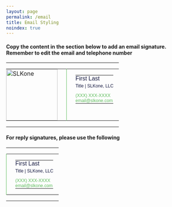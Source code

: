 ```yaml
---
layout: page
permalink: /email
title: Email Styling
noindex: true
---
```

   <h4>Copy the content in the section below to add an email signature. Remember to edit the email and telephone number</h4>



<table id="email" width="340" cellspacing="0" cellpadding="0" border="0">
   <tr style="border:0;padding:0;">
      <td style="border:0;padding:0;">
         <table cellspacing="0" cellpadding="0" border="0">
            <tr style="border:0;padding:0;">
               <td valign="top" width="140" style="padding:0 24px 0 0; vertical-align: middle; border:0;">
               	<a href="http://slk.one" target="_blank"><img alt="SLKone" width="140" style="width:140px; vertical-align: middle;" src="https://slkone.com/images/slkone-logo-small.jpg" /></a>
               </td>
               <td style="font-size:1em;padding:0 15px 0 24px;vertical-align: top; border:0; border-left: 1px solid #5DBC5B;" valign="top">
                  <table cellspacing="0" cellpadding="0" border="0" style="line-height: 1.1;">
                     <tr style="border:0;padding:0;">
                        <td style="border:0;padding:0;">
                           <div style="font: 1em arial, helvetica, sans-serif;color:#161A41;">First Last</div>
                        </td>
                     </tr>
                     <tr style="border:0;padding:0;">
                        <td style="padding: 4px 0 12px;border:0;">
                           <div style="font: 0.75em arial, helvetica, sans-serif;color:#161A41;">
                           Title  |  SLKone, LLC   </div>
                        </td>
                     </tr>
                     <tr style="padding: 0;border:0;">
                        <td style="color: #5DBC5B;border:0;padding:0;font: 0.75em arial, helvetica, sans-serif;text-decoration: none;">(XXX) XXX-XXXX</td>
                     </tr>
                     <tr style="padding: 0;border:0;">
                        <td style="color: #5DBC5B;border:0;padding:0;font: 0.75em arial, helvetica, sans-serif;text-decoration: none;">email@slkone.com</td>
                     </tr>
                  </table>
               </td>
            </tr>
         </table>
      </td>
   </tr>
</table>

   <h4>For reply signatures, please use the following</h4>



<table id="email" width="340" cellspacing="0" cellpadding="0" border="0">
   <tr style="border:0;padding:0;">
      <td style="border:0;padding:0;">
         <table cellspacing="0" cellpadding="0" border="0">
            <tr style="border:0;padding:0;">
               <td style="font-size:1em;padding:0 15px 0 24px;vertical-align: top; border:0; border-left: 1px solid #5DBC5B;" valign="top">
                  <table cellspacing="0" cellpadding="0" border="0" style="line-height: 1.1;">
                     <tr style="border:0;padding:0;">
                        <td style="border:0;padding:0;">
                           <div style="font: 1em arial, helvetica, sans-serif;color:#161A41;">First Last</div>
                        </td>
                     </tr>
                     <tr style="border:0;padding:0;">
                        <td style="padding: 4px 0 12px;border:0;">
                           <div style="font: 0.75em arial, helvetica, sans-serif;color:#161A41;">
                           Title  |  SLKone, LLC   </div>
                        </td>
                     </tr>
                     <tr style="padding: 0;border:0;">
                        <td style="color: #5DBC5B;border:0;padding:0;font: 0.75em arial, helvetica, sans-serif;text-decoration: none;">(XXX) XXX-XXXX</td>
                     </tr>
                     <tr style="padding: 0;border:0;">
                        <td style="color: #5DBC5B;border:0;padding:0;font: 0.75em arial, helvetica, sans-serif;text-decoration: none;">email@slkone.com</td>
                     </tr>
                  </table>
               </td>
            </tr>
         </table>
      </td>
   </tr>
</table>